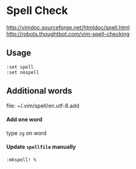 # Spell Check

http://vimdoc.sourceforge.net/htmldoc/spell.html
http://robots.thoughtbot.com/vim-spell-checking

## Usage

```
:set spell
:set nospell
```

## Additional words

file: ~/.vim/spell/en.utf-8.add

#### Add one word

type `zg` on word

#### Update `spellfile` manually

```
:mkspell! %
```
